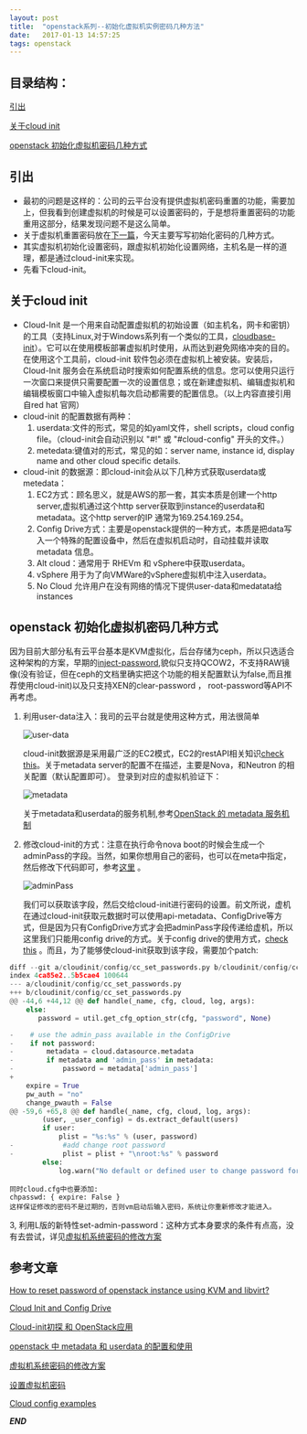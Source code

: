 ```yaml
---
layout: post
title:  "openstack系列--初始化虚拟机实例密码几种方法"
date:   2017-01-13 14:57:25
tags: openstack
---
```


## 目录结构：

[引出](#A)

[关于cloud init](#B)


[openstack 初始化虚拟机密码几种方式](#B)


<a name="A"></a>

## 引出

- 最初的问题是这样的：公司的云平台没有提供虚拟机密码重置的功能，需要加上，但我看到创建虚拟机的时候是可以设置密码的，于是想将重置密码的功能重用这部分，结果发现问题不是这么简单。
- 关于虚拟机重置密码放在[下一篇](http://zhangchenchen.github.io/2017/01/19/openstack-reset-instance-password/)，今天主要写写初始化密码的几种方式。
- 其实虚拟机初始化设置密码，跟虚拟机初始化设置网络，主机名是一样的道理，都是通过cloud-init来实现。
- 先看下cloud-init。


<a name="B"></a>

## 关于cloud init

- Cloud-Init 是一个用来自动配置虚拟机的初始设置（如主机名，网卡和密钥）的工具（支持Linux,对于Windows系列有一个类似的工具，[cloudbase-init](https://github.com/cloudbase/cloudbase-init)）。它可以在使用模板部署虚拟机时使用，从而达到避免网络冲突的目的。在使用这个工具前，cloud-init 软件包必须在虚拟机上被安装。安装后，Cloud-Init 服务会在系统启动时搜索如何配置系统的信息。您可以使用只运行一次窗口来提供只需要配置一次的设置信息；或在新建虚拟机、编辑虚拟机和编辑模板窗口中输入虚拟机每次启动都需要的配置信息。（以上内容直接引用自red hat 官网）
- cloud-init 的配置数据有两种：
    1. userdata:文件的形式，常见的如yaml文件，shell scripts，cloud config file。（cloud-init会自动识别以 "#!" 或 "#cloud-config" 开头的文件。）
    2. metedata:键值对的形式，常见的如：server name, instance id, display name and other cloud specific details.
- cloud-init 的数据源：即cloud-init会从以下几种方式获取userdata或metedata：
    1. EC2方式：顾名思义，就是AWS的那一套，其实本质是创建一个http server,虚拟机通过这个http server获取到instance的userdata和metadata。这个http server的IP 通常为169.254.169.254。
    2. Config Drive方式：主要是openstack提供的一种方式，本质是把data写入一个特殊的配置设备中，然后在虚拟机启动时，自动挂载并读取 metadata 信息。
    3. Alt cloud：通常用于 RHEVm 和 vSphere中获取userdata。
    4. vSphere 用于为了向VMWare的vSphere虚拟机中注入userdata。
    5. No Cloud 允许用户在没有网络的情况下提供user-data和medatata给instances



<a name="C"></a>

## openstack 初始化虚拟机密码几种方式

因为目前大部分私有云平台基本是KVM虚拟化，后台存储为ceph，所以只选适合这种架构的方案，早期的[inject-password](http://niusmallnan.com/_build/html/_templates/openstack/inject_passwd.html#inject),貌似只支持QCOW2，不支持RAW镜像(没有验证，但在ceph的文档里确实把这个功能的相关配置默认为false,而且推荐使用cloud-init)以及只支持XEN的clear-password ， root-password等API不再考虑。

1. 利用user-data注入：我司的云平台就是使用这种方式，用法很简单

    ![user-data](http://7xrnwq.com1.z0.glb.clouddn.com/2017-1-13-cloud-init-test.png)

    cloud-init数据源是采用最广泛的EC2模式，EC2的restAPI相关知识[check this](http://docs.aws.amazon.com/AWSEC2/latest/UserGuide/ec2-instance-metadata.html#instancedata-add-user-data)。关于metadata  server的配置不在描述，主要是Nova，和Neutron 的相关配置（默认配置即可）。
    登录到对应的虚拟机验证下：

    ![metadata](http://7xrnwq.com1.z0.glb.clouddn.com/2017-01-13-metadata.png)

    关于metadata和userdata的服务机制,参考[OpenStack 的 metadata 服务机制](http://www.ibm.com/developerworks/cn/cloud/library/1509_liukg_openstackmeta/)

2. 修改cloud-init的方式：注意在执行命令nova boot的时候会生成一个adminPass的字段。当然，如果你想用自己的密码，也可以在meta中指定，然后修改下代码即可，参考[这里](https://segmentfault.com/a/1190000002878435) 。
     
     ![adminPass](http://7xrnwq.com1.z0.glb.clouddn.com/2017-01-14-adminPass.png) 

    我们可以获取该字段，然后交给cloud-init进行密码的设置。前文所说，虚机在通过cloud-init获取元数据时可以使用api-metadata、ConfigDrive等方式，但是因为只有ConfigDrive方式才会把adminPass字段传递给虚机，所以这里我们只能用config drive的方式。关于config drive的使用方式，[check this](http://www.voidcn.com/blog/wuyongpeng0912/article/p-6099231.html) 。而且，为了能够使cloud-init获取到该字段，需要加个patch:

 ```python
diff --git a/cloudinit/config/cc_set_passwords.py b/cloudinit/config/cc_set_passwords.py
index 4ca85e2..5b5cae4 100644
--- a/cloudinit/config/cc_set_passwords.py
+++ b/cloudinit/config/cc_set_passwords.py
@@ -44,6 +44,12 @@ def handle(_name, cfg, cloud, log, args):
     else:
        password = util.get_cfg_option_str(cfg, "password", None)

-    # use the admin_pass available in the ConfigDrive
-    if not password:
-        metadata = cloud.datasource.metadata
-        if metadata and 'admin_pass' in metadata:
-            password = metadata['admin_pass']
+
     expire = True
     pw_auth = "no"
     change_pwauth = False
@@ -59,6 +65,8 @@ def handle(_name, cfg, cloud, log, args):
         (user, _user_config) = ds.extract_default(users)
         if user:
             plist = "%s:%s" % (user, password)
-            #add change root password
-            plist = plist + "\nroot:%s" % password
         else:
             log.warn("No default or defined user to change password for.")
```
    同时cloud.cfg中也要添加:
    chpasswd: { expire: False }
    这样保证修改的密码不是过期的，否则vm启动后输入密码，系统让你重新修改才能进入。

3, 利用L版的新特性set-admin-password：这种方式本身要求的条件有点高，没有去尝试，详见[虚拟机系统密码的修改方案](http://niusmallnan.com/_build/html/_templates/openstack/inject_passwd.html#id2)





## 参考文章

[How to reset password of openstack instance using KVM and libvirt?](http://stackoverflow.com/questions/24864186/how-to-reset-password-of-openstack-instance-using-kvm-and-libvirt)

[Cloud Init and Config Drive](https://github.com/jriguera/ansible-ironic-standalone/wiki/Cloud-Init-and-Config-Drive)

[Cloud-init初探 和 OpenStack应用 ](http://blog.sina.com.cn/s/blog_959491260101m2cx.html)

[openstack 中 metadata 和 userdata 的配置和使用](http://www.itdadao.com/articles/c15a642783p0.html)

[虚拟机系统密码的修改方案](http://niusmallnan.com/_build/html/_templates/openstack/inject_passwd.html#id2)

[设置虚拟机密码](http://kiwik.github.io/openstack/2016/01/30/%E8%AE%BE%E7%BD%AE%E8%99%9A%E6%8B%9F%E6%9C%BA%E5%AF%86%E7%A0%81/)

[Cloud config examples](http://cloudinit.readthedocs.io/en/latest/topics/examples.html)



***END***
